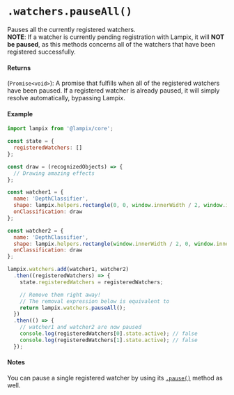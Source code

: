 # `.watchers.pauseAll()`

Pauses all the currently registered watchers.  
**NOTE**: If a watcher is currently pending registration with Lampix, it will **NOT be paused**, as this methods concerns all of the watchers that have been registered successfully.

#### Returns

(`Promise<void>`): A promise that fulfills when all of the registered watchers have been paused. If a registered watcher is already paused, it will simply resolve automatically, bypassing Lampix.

#### Example

```js
import lampix from '@lampix/core';

const state = {
  registeredWatchers: []
};

const draw = (recognizedObjects) => {
  // Drawing amazing effects
};

const watcher1 = {
  name: 'DepthClassifier',
  shape: lampix.helpers.rectangle(0, 0, window.innerWidth / 2, window.innerHeight),
  onClassification: draw
};

const watcher2 = {
  name: 'DepthClassifier',
  shape: lampix.helpers.rectangle(window.innerWidth / 2, 0, window.innerWidth / 2, window.innerHeight),
  onClassification: draw
};

lampix.watchers.add(watcher1, watcher2)
  .then((registeredWatchers) => {
    state.registeredWatchers = registeredWatchers;

    // Remove them right away!
    // The removal expression below is equivalent to 
    return lampix.watchers.pauseAll();
  })
  .then(() => {
    // watcher1 and watcher2 are now paused
    console.log(registeredWatchers[0].state.active); // false
    console.log(registeredWatchers[1].state.active); // false
  });
```

#### Notes

You can pause a single registered watcher by using its [`.pause()`](./registered-watcher.md#pause) method as well.

